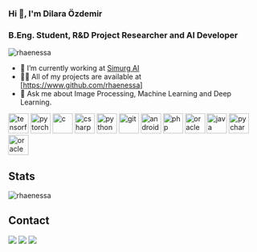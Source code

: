 <h3>Hi 👋, I'm Dilara Özdemir</h1-3>
<h3>B.Eng. Student, R&D Project Researcher and AI Developer</h3>

<p align="left"> <img src="https://komarev.com/ghpvc/?username=rhaenessa" alt="rhaenessa" /> </p>

- 🔭 I’m currently working at [Simurg AI](https://www.simurgai.com)
- 👨‍💻 All of my projects are available at [https://www.github.com/rhaenessa]
- 💬 Ask me about Image Processing, Machine Learning and Deep Learning.

<p align="left"> <img src="https://www.vectorlogo.zone/logos/tensorflow/tensorflow-icon.svg" alt="tensorflow" width="40" height="40"/>
  <img src="https://www.vectorlogo.zone/logos/pytorch/pytorch-icon.svg" alt="pytorch" width="40" height="40"/>
 <img src="https://icongr.am/devicon/c-original.svg?size=128&color=currentColor" alt="c" width="40" height="40"/>
 <img src="https://icongr.am/devicon/csharp-original.svg?size=128&color=currentColor" alt="csharp" width="40" height="40"/>
 <img src="https://icongr.am/devicon/python-original.svg?size=128&color=currentColor" alt="python" width="40" height="40"/>
  <img src="https://icongr.am/devicon/git-original.svg?size=128&color=currentColor" alt="git" width="40" height="40"/> 
 <img src="https://www.vectorlogo.zone/logos/android/android-icon.svg" alt="android" width="40" height="40"/>
 <img src="https://icongr.am/devicon/php-original.svg?size=128&color=currentColor" alt="php" width="40" height="40"/> 
 <img src="https://icongr.am/devicon/oracle-original.svg?size=128&color=currentColor" alt="oracle" width="40" height="40"/> 
 <img src="https://icongr.am/devicon/java-original.svg?size=128&color=currentColor" alt="java" width="40" height="40"/>
 <img src="https://icongr.am/devicon/pycharm-original-wordmark.svg?size=128&color=currentColor" alt="pycharm" width="40" height="40"/>
 <img src="https://icongr.am/devicon/oracle-original.svg?size=128&color=currentColor" alt="oracle" width="40" height="40"/>
</p>

## Stats
<p><img align="center" src="https://github-readme-stats.vercel.app/api/top-langs/?username=rhaenessa&layout=compact&hide=html" alt="rhaenessa" /></p>

##  Contact
[![](https://img.shields.io/badge/kaggle-%2312100E.svg?&style=for-the-badge&logo=kaggle&logoColor=white)](https://www.kaggle.com/dilarazdemir)
[![](https://img.shields.io/badge/twitter-%2312100E.svg?&style=for-the-badge&logo=twitter&logoColor=white)](https://www.twitter.com/rhaenessa)
[![](https://img.shields.io/badge/linkedin-%2312100E.svg?&style=for-the-badge&logo=linkedin&logoColor=white)](https://www.linkedin.com/in/dilara-ozdemir1998/)

